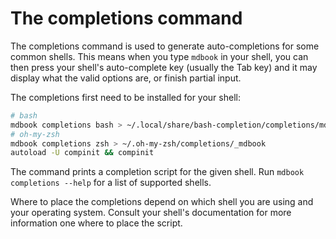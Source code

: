 # The completions command

The completions command is used to generate auto-completions for some common shells.
This means when you type `mdbook` in your shell, you can then press your shell's auto-complete key (usually the Tab key) and it may display what the valid options are, or finish partial input.

The completions first need to be installed for your shell:

```bash
# bash
mdbook completions bash > ~/.local/share/bash-completion/completions/mdbook
# oh-my-zsh
mdbook completions zsh > ~/.oh-my-zsh/completions/_mdbook
autoload -U compinit && compinit
```

The command prints a completion script for the given shell.
Run `mdbook completions --help` for a list of supported shells.

Where to place the completions depend on which shell you are using and your operating system.
Consult your shell's documentation for more information one where to place the script.
